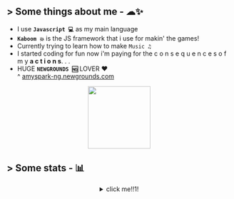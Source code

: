 ## >  Some things about me - ☁✨

- I use **`Javascript 💻`** as my main language <br>
- **`Kaboom 💥`** is the JS framework that i use for makin' the games! <br>
- Currently trying to learn how to make `Music ♫` <br>
- I started coding for fun now i'm paying for the c o n s e q u e n c e s   o f   m y   **a c t i o n s**. . .
- HUGE **`NEWGROUNDS 🆖`** LOVER ❤️ <br>
^ [amyspark-ng.newgrounds.com](amyspark-ng.newgrounds.com)

<div align="center"">
    <a href="https://amyspark-ng.github.io" target="_blank">
    <img width="140px" height="140px" src="https://github.githubassets.com/images/mona-loading-dark.gif">
    </a>
</div>

## >  Some stats - 📊

<div align="center">
    <details>
        <summary>click me!!1!</summary>
        <br>
            <p>
            <img src="https://github-readme-stats.vercel.app/api?username=amyspark-ng&show_icons=true&hide_title=true&hide_border=true&count_private=true&include_all_commits=true&theme=radical"/>
            <img src="https://github-readme-stats.vercel.app/api/top-langs/?username=amyspark-ng&hide_title=true&hide_border=true&hide=c,shaderlab,hlsl&%2B%2B&layout=compact&theme=radical&card_width=445">
            </p>
        <p style="text-align:center;">ohhi</p>
    </details>
</div>
